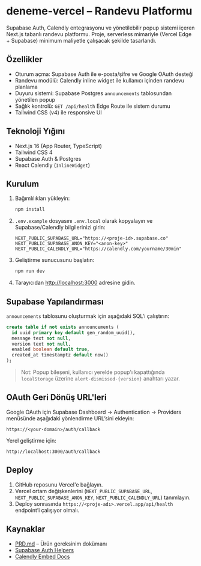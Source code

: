 # deneme-vercel – Randevu Platformu

Supabase Auth, Calendly entegrasyonu ve yönetilebilir popup sistemi içeren Next.js tabanlı randevu platformu. Proje, serverless mimariyle (Vercel Edge + Supabase) minimum maliyetle çalışacak şekilde tasarlandı.

## Özellikler
- Oturum açma: Supabase Auth ile e-posta/şifre ve Google OAuth desteği
- Randevu modülü: Calendly inline widget ile kullanıcı içinden randevu planlama
- Duyuru sistemi: Supabase Postgres `announcements` tablosundan yönetilen popup
- Sağlık kontrolü: `GET /api/health` Edge Route ile sistem durumu
- Tailwind CSS (v4) ile responsive UI

## Teknoloji Yığını
- Next.js 16 (App Router, TypeScript)
- Tailwind CSS 4
- Supabase Auth & Postgres
- React Calendly (`InlineWidget`)

## Kurulum
1. Bağımlılıkları yükleyin:
   ```bash
   npm install
   ```
2. `.env.example` dosyasını `.env.local` olarak kopyalayın ve Supabase/Calendly bilgilerinizi girin:
   ```
   NEXT_PUBLIC_SUPABASE_URL="https://<proje-id>.supabase.co"
   NEXT_PUBLIC_SUPABASE_ANON_KEY="<anon-key>"
   NEXT_PUBLIC_CALENDLY_URL="https://calendly.com/yourname/30min"
   ```
3. Geliştirme sunucusunu başlatın:
   ```bash
   npm run dev
   ```
4. Tarayıcıdan [http://localhost:3000](http://localhost:3000) adresine gidin.

## Supabase Yapılandırması
`announcements` tablosunu oluşturmak için aşağıdaki SQL'i çalıştırın:
```sql
create table if not exists announcements (
  id uuid primary key default gen_random_uuid(),
  message text not null,
  version text not null,
  enabled boolean default true,
  created_at timestamptz default now()
);
```

> Not: Popup bileşeni, kullanıcı yerelde popup'ı kapattığında `localStorage` üzerine `alert-dismissed-{version}` anahtarı yazar.

## OAuth Geri Dönüş URL'leri
Google OAuth için Supabase Dashboard → Authentication → Providers menüsünde aşağıdaki yönlendirme URL’sini ekleyin:
```
https://<your-domain>/auth/callback
```
Yerel geliştirme için:
```
http://localhost:3000/auth/callback
```

## Deploy
1. GitHub reposunu Vercel'e bağlayın.
2. Vercel ortam değişkenlerini (`NEXT_PUBLIC_SUPABASE_URL`, `NEXT_PUBLIC_SUPABASE_ANON_KEY`, `NEXT_PUBLIC_CALENDLY_URL`) tanımlayın.
3. Deploy sonrasında `https://<proje-adı>.vercel.app/api/health` endpoint’i çalışıyor olmalı.

## Kaynaklar
- [PRD.md](PRD.md) – Ürün gereksinim dokümanı
- [Supabase Auth Helpers](https://supabase.com/docs/guides/auth/server/frameworks/nextjs)
- [Calendly Embed Docs](https://developer.calendly.com/api-docs/embedded-availability)

